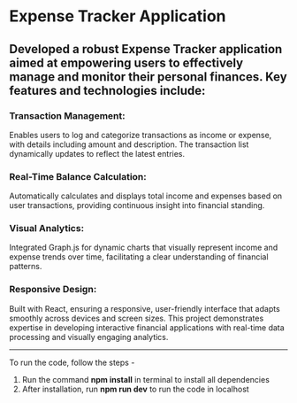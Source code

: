 # Expense Tracker Application

## Developed a robust Expense Tracker application aimed at empowering users to effectively manage and monitor their personal finances. Key features and technologies include:

### Transaction Management: 
Enables users to log and categorize transactions as income or expense, with details including amount and description. The transaction list dynamically updates to reflect the latest entries.

### Real-Time Balance Calculation: 
Automatically calculates and displays total income and expenses based on user transactions, providing continuous insight into financial standing.

### Visual Analytics: 
Integrated Graph.js for dynamic charts that visually represent income and expense trends over time, facilitating a clear understanding of financial patterns.

### Responsive Design: 
Built with React, ensuring a responsive, user-friendly interface that adapts smoothly across devices and screen sizes.
This project demonstrates expertise in developing interactive financial applications with real-time data processing and visually engaging analytics.

---

To run the code, follow the steps - 
1. Run the command **npm install** in terminal to install all dependencies
2. After installation, run **npm run dev** to run the code in localhost


